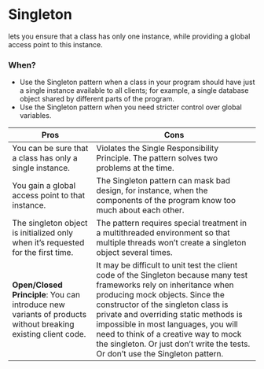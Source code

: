 # Singleton

lets you ensure that a class has only one instance, while providing a global access point to this instance.

### When?

* Use the Singleton pattern when a class in your program should have just a single instance available to all clients; for example, a single database object shared by different parts of the program.
* Use the Singleton pattern when you need stricter control over global variables.

| Pros | Cons |
|------|------|
|You can be sure that a class has only a single instance.|Violates the Single Responsibility Principle. The pattern solves two problems at the time.|
|You gain a global access point to that instance.| The Singleton pattern can mask bad design, for instance, when the components of the program know too much about each other.|
|The singleton object is initialized only when it’s requested for the first time.| The pattern requires special treatment in a multithreaded environment so that multiple threads won’t create a singleton object several times.|
|**Open/Closed Principle**: You can introduce new variants of products without breaking existing client code.|It may be difficult to unit test the client code of the Singleton because many test frameworks rely on inheritance when producing mock objects. Since the constructor of the singleton class is private and overriding static methods is impossible in most languages, you will need to think of a creative way to mock the singleton. Or just don’t write the tests. Or don’t use the Singleton pattern.|

